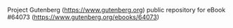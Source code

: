 Project Gutenberg (https://www.gutenberg.org) public repository for
eBook #64073 (https://www.gutenberg.org/ebooks/64073)
